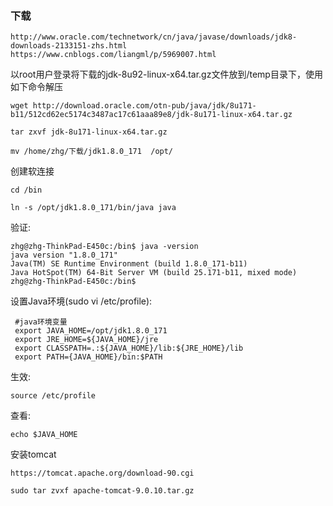 ### 下载


	http://www.oracle.com/technetwork/cn/java/javase/downloads/jdk8-downloads-2133151-zhs.html
	https://www.cnblogs.com/liangml/p/5969007.html


以root用户登录将下载的jdk-8u92-linux-x64.tar.gz文件放到/temp目录下，使用如下命令解压

	wget http://download.oracle.com/otn-pub/java/jdk/8u171-b11/512cd62ec5174c3487ac17c61aaa89e8/jdk-8u171-linux-x64.tar.gz

	tar zxvf jdk-8u171-linux-x64.tar.gz

	mv /home/zhg/下载/jdk1.8.0_171  /opt/


创建软连接

	cd /bin

	ln -s /opt/jdk1.8.0_171/bin/java java


验证:

	zhg@zhg-ThinkPad-E450c:/bin$ java -version
	java version "1.8.0_171"
	Java(TM) SE Runtime Environment (build 1.8.0_171-b11)
	Java HotSpot(TM) 64-Bit Server VM (build 25.171-b11, mixed mode)
	zhg@zhg-ThinkPad-E450c:/bin$ 


设置Java环境(sudo vi /etc/profile):

	

	 #java环境变量
	 export JAVA_HOME=/opt/jdk1.8.0_171
	 export JRE_HOME=${JAVA_HOME}/jre
	 export CLASSPATH=.:${JAVA_HOME}/lib:${JRE_HOME}/lib
	 export PATH={JAVA_HOME}/bin:$PATH


生效:

	source /etc/profile

查看:

	echo $JAVA_HOME

安装tomcat

	https://tomcat.apache.org/download-90.cgi

	sudo tar zvxf apache-tomcat-9.0.10.tar.gz

